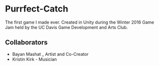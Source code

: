 # Purrfect-Catch

The first game I made ever. Created in Unity during the Winter 2016 Game Jam held by the UC Davis Game Development and Arts Club.

## Collaborators
* Bayan Mashat _ Artist and Co-Creator
* Kristin Kirk - Musician